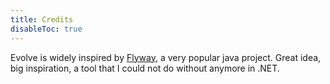 ```yaml
---
title: Credits
disableToc: true
---
```


Evolve is widely inspired by [Flyway](https://flywaydb.org/), a very popular java project.
Great idea, big inspiration, a tool that I could not do without anymore in .NET.